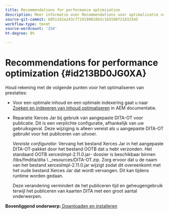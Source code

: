 ```yaml
---
title: Recommendations for performance optimization
description: Meer informatie over Recommendations voor optimalisatie van prestaties
source-git-commit: 6051181e243cf71919901093c1b5590f21832545
workflow-type: tm+mt
source-wordcount: '154'
ht-degree: 0%

---
```



# Recommendations for performance optimization {#id213BD0JG0XA}

Houd rekening met de volgende punten voor het optimaliseren van prestaties:

- Voor een optimale inhoud en een optimale indexering gaat u naar [Zoeken en indexeren van inhoud optimaliseren](https://experienceleague.adobe.com/docs/experience-manager-cloud-service/operations/indexing.html) in AEM documentatie.

- Reparatie Xerces Jar bij gebruik van aangepaste DITA-OT voor publicatie. Dit is een verplichte configuratie, afhankelijk van uw gebruiksgeval. Deze wijziging is alleen vereist als u aangepaste DITA-OT gebruikt voor het publiceren van uitvoer.

  *Vereiste configuratie*: Vervang het bestand Xerces Jar in het aangepaste DITA-OT-pakket door het bestand OOTB dat u hebt verzonden. Het standaard OOTB xercesImpl-2.11.0.jar- dossier is beschikbaar binnen /libs/fmdita/dita \ _resources/DITA-OT.zip. Zorg ervoor dat u de naam van het bestand xercesImpl-2.11.0.jar wijzigt zodat dit overeenkomt met het oude bestand Xerces Jar dat wordt vervangen. Dit kan tijdens runtime worden gedaan.

  Deze verandering vermindert de het publiceren tijd en geheugengebruik terwijl het publiceren van kaarten DITA met een groot aantal onderwerpen.


**Bovenliggend onderwerp:**[ Downloaden en installeren](download-install.md)

